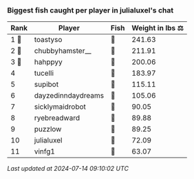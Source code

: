 ### Biggest fish caught per player in julialuxel's chat
| Rank | Player | Fish | Weight in lbs ⚖️ |
|------|--------|-----------|---------|
| 1 🥇  | toastyso | 🦕 | 241.63 |
| 2 🥈  | chubbyhamster__ | 🐉 | 211.91 |
| 3 🥉  | hahppyy | 🐳 | 200.06 |
| 4  | tucelli | 🦈 | 183.97 |
| 5  | supibot | 🐙 | 115.11 |
| 6  | dayzedinndaydreams | 🐋 | 105.06 |
| 7  | sicklymaidrobot | 🐬 | 90.05 |
| 8  | ryebreadward | 🦕 | 89.88 |
| 9  | puzzlow | 🦑 | 89.25 |
| 10  | julialuxel | 🦈 | 72.09 |
| 11  | vinfg1 | 🦭 | 63.07 |

_Last updated at 2024-07-14 09:10:02 UTC_
